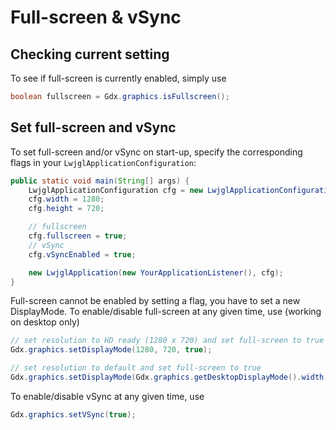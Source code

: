 # Full-screen & vSync #

## Checking current setting ##

To see if full-screen is currently enabled, simply use
```java
boolean fullscreen = Gdx.graphics.isFullscreen();
```

## Set full-screen and vSync ##

To set full-screen and/or vSync on start-up, specify the corresponding flags in your `LwjglApplicationConfiguration`:
```java
public static void main(String[] args) {
	LwjglApplicationConfiguration cfg = new LwjglApplicationConfiguration();
	cfg.width = 1280;
	cfg.height = 720;

	// fullscreen
	cfg.fullscreen = true;
	// vSync
	cfg.vSyncEnabled = true;

	new LwjglApplication(new YourApplicationListener(), cfg);
}
```

Full-screen cannot be enabled by setting a flag, you have to set a new DisplayMode.
To enable/disable full-screen at any given time, use (working on desktop only)
```java
// set resolution to HD ready (1280 x 720) and set full-screen to true
Gdx.graphics.setDisplayMode(1280, 720, true);

// set resolution to default and set full-screen to true
Gdx.graphics.setDisplayMode(Gdx.graphics.getDesktopDisplayMode().width, Gdx.graphics.getDesktopDisplayMode().height, true);
```

To enable/disable vSync at any given time, use
```java
Gdx.graphics.setVSync(true);
```